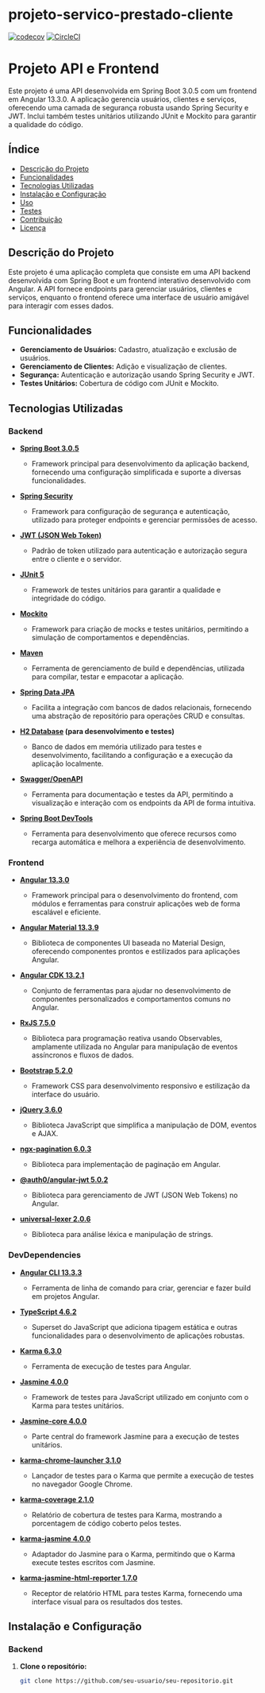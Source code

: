# projeto-servico-prestado-cliente
[![codecov](https://codecov.io/github/Danielfp13/projeto-servico-prestado-cliente/branch/main/graph/badge.svg?token=XDYE6BLRZE)](https://codecov.io/github/Danielfp13/projeto-servico-prestado-cliente)
[![CircleCI](https://dl.circleci.com/status-badge/img/gh/Danielfp13/projeto-servico-prestado-cliente/tree/main.svg?style=svg)](https://dl.circleci.com/status-badge/redirect/gh/Danielfp13/projeto-servico-prestado-cliente/tree/main)

# Projeto API e Frontend

Este projeto é uma API desenvolvida em Spring Boot 3.0.5 com um frontend em Angular 13.3.0. A aplicação gerencia usuários, clientes e serviços, oferecendo uma camada de segurança robusta usando Spring Security e JWT. Inclui também testes unitários utilizando JUnit e Mockito para garantir a qualidade do código.

## Índice

- [Descrição do Projeto](#descrição-do-projeto)
- [Funcionalidades](#funcionalidades)
- [Tecnologias Utilizadas](#tecnologias-utilizadas)
- [Instalação e Configuração](#instalação-e-configuração)
- [Uso](#uso)
- [Testes](#testes)
- [Contribuição](#contribuição)
- [Licença](#licença)

## Descrição do Projeto

Este projeto é uma aplicação completa que consiste em uma API backend desenvolvida com Spring Boot e um frontend interativo desenvolvido com Angular. A API fornece endpoints para gerenciar usuários, clientes e serviços, enquanto o frontend oferece uma interface de usuário amigável para interagir com esses dados.

## Funcionalidades

- **Gerenciamento de Usuários:** Cadastro, atualização e exclusão de usuários.
- **Gerenciamento de Clientes:** Adição e visualização de clientes.
- **Segurança:** Autenticação e autorização usando Spring Security e JWT.
- **Testes Unitários:** Cobertura de código com JUnit e Mockito.

## Tecnologias Utilizadas

### Backend

- **[Spring Boot 3.0.5](https://spring.io/projects/spring-boot)**
  - Framework principal para desenvolvimento da aplicação backend, fornecendo uma configuração simplificada e suporte a diversas funcionalidades.

- **[Spring Security](https://spring.io/projects/spring-security)**
  - Framework para configuração de segurança e autenticação, utilizado para proteger endpoints e gerenciar permissões de acesso.

- **[JWT (JSON Web Token)](https://jwt.io/)**
  - Padrão de token utilizado para autenticação e autorização segura entre o cliente e o servidor.

- **[JUnit 5](https://junit.org/junit5/)**
  - Framework de testes unitários para garantir a qualidade e integridade do código.

- **[Mockito](https://site.mockito.org/)**
  - Framework para criação de mocks e testes unitários, permitindo a simulação de comportamentos e dependências.

- **[Maven](https://maven.apache.org/)**
  - Ferramenta de gerenciamento de build e dependências, utilizada para compilar, testar e empacotar a aplicação.

- **[Spring Data JPA](https://spring.io/projects/spring-data-jpa)**
  - Facilita a integração com bancos de dados relacionais, fornecendo uma abstração de repositório para operações CRUD e consultas.

- **[H2 Database](https://www.h2database.com/html/main.html) (para desenvolvimento e testes)**
  - Banco de dados em memória utilizado para testes e desenvolvimento, facilitando a configuração e a execução da aplicação localmente.

- **[Swagger/OpenAPI](https://swagger.io/tools/open-source/)**
  - Ferramenta para documentação e testes da API, permitindo a visualização e interação com os endpoints da API de forma intuitiva.

- **[Spring Boot DevTools](https://spring.io/projects/spring-boot#project-devtools)**
  - Ferramenta para desenvolvimento que oferece recursos como recarga automática e melhora a experiência de desenvolvimento.

### Frontend

- **[Angular 13.3.0](https://angular.io/)**
  - Framework principal para o desenvolvimento do frontend, com módulos e ferramentas para construir aplicações web de forma escalável e eficiente.

- **[Angular Material 13.3.9](https://material.angular.io/)**
  - Biblioteca de componentes UI baseada no Material Design, oferecendo componentes prontos e estilizados para aplicações Angular.

- **[Angular CDK 13.2.1](https://angular.cdk.dev/)**
  - Conjunto de ferramentas para ajudar no desenvolvimento de componentes personalizados e comportamentos comuns no Angular.

- **[RxJS 7.5.0](https://rxjs.dev/)**
  - Biblioteca para programação reativa usando Observables, amplamente utilizada no Angular para manipulação de eventos assíncronos e fluxos de dados.

- **[Bootstrap 5.2.0](https://getbootstrap.com/)**
  - Framework CSS para desenvolvimento responsivo e estilização da interface do usuário.

- **[jQuery 3.6.0](https://jquery.com/)**
  - Biblioteca JavaScript que simplifica a manipulação de DOM, eventos e AJAX.

- **[ngx-pagination 6.0.3](https://github.com/swimlane/ngx-pagination)**
  - Biblioteca para implementação de paginação em Angular.

- **[@auth0/angular-jwt 5.0.2](https://auth0.com/docs/quickstart/spa/angular)**
  - Biblioteca para gerenciamento de JWT (JSON Web Tokens) no Angular.

- **[universal-lexer 2.0.6](https://www.npmjs.com/package/universal-lexer)**
  - Biblioteca para análise léxica e manipulação de strings.

### DevDependencies

- **[Angular CLI 13.3.3](https://angular.io/cli)**
  - Ferramenta de linha de comando para criar, gerenciar e fazer build em projetos Angular.

- **[TypeScript 4.6.2](https://www.typescriptlang.org/)**
  - Superset do JavaScript que adiciona tipagem estática e outras funcionalidades para o desenvolvimento de aplicações robustas.

- **[Karma 6.3.0](https://karma-runner.github.io/latest/index.html)**
  - Ferramenta de execução de testes para Angular.

- **[Jasmine 4.0.0](https://jasmine.github.io/)**
  - Framework de testes para JavaScript utilizado em conjunto com o Karma para testes unitários.

- **[Jasmine-core 4.0.0](https://jasmine.github.io/)**
  - Parte central do framework Jasmine para a execução de testes unitários.

- **[karma-chrome-launcher 3.1.0](https://github.com/karma-runner/karma-chrome-launcher)**
  - Lançador de testes para o Karma que permite a execução de testes no navegador Google Chrome.

- **[karma-coverage 2.1.0](https://github.com/karma-runner/karma-coverage)**
  - Relatório de cobertura de testes para Karma, mostrando a porcentagem de código coberto pelos testes.

- **[karma-jasmine 4.0.0](https://github.com/karma-runner/karma-jasmine)**
  - Adaptador do Jasmine para o Karma, permitindo que o Karma execute testes escritos com Jasmine.

- **[karma-jasmine-html-reporter 1.7.0](https://github.com/karma-runner/karma-jasmine-html-reporter)**
  - Receptor de relatório HTML para testes Karma, fornecendo uma interface visual para os resultados dos testes.

## Instalação e Configuração

### Backend

1. **Clone o repositório:**
   ```bash
   git clone https://github.com/seu-usuario/seu-repositorio.git
